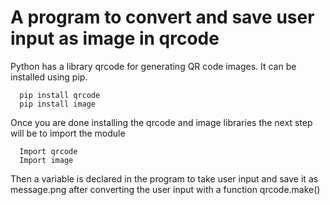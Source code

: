 # A program to convert and save user input as image in qrcode
Python has a library qrcode for generating QR code images. It can be installed using pip.

      pip install qrcode
      pip install image
 
Once you are done installing the qrcode and image libraries the next step will be to import the module

      Import qrcode
      Import image
      
Then a variable is declared in the program to take user input and save it as message.png after converting the user input with a function qrcode.make()
